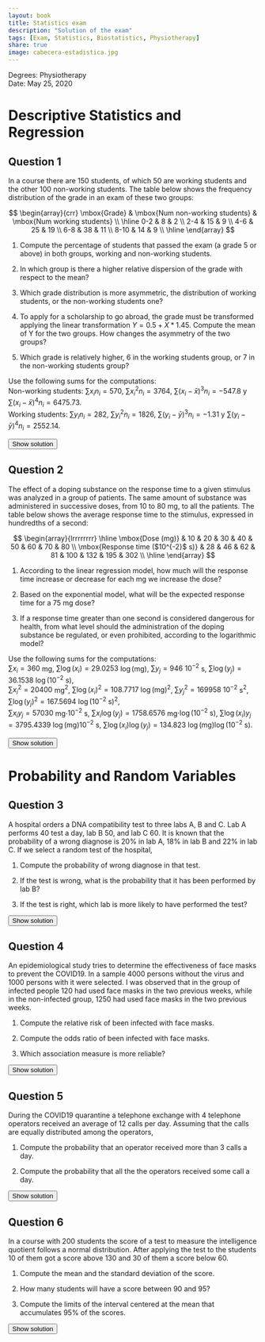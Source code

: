 ```yaml
---
layout: book
title: Statistics exam
description: "Solution of the exam"
tags: [Exam, Statistics, Biostatistics, Physiotherapy]
share: true
image: cabecera-estadistica.jpg
---
```


Degrees: Physiotherapy  
Date: May 25, 2020

# Descriptive Statistics and Regression

## Question 1

In a course there are 150 students, of which 50 are working students and the other 100 non-working students. The table below shows the frequency distribution of the grade in an exam of these two groups:

$$
\begin{array}{crr}
\mbox{Grade} & \mbox{Num non-working students} & \mbox{Num working students} \\ 
\hline
0-2 & 8 & 2 \\ 
2-4 & 15 & 9 \\ 
4-6 & 25 & 19 \\ 
6-8 & 38 & 11 \\ 
8-10 & 14 & 9 \\ 
\hline
\end{array}
$$

1. Compute the percentage of students that passed the exam (a grade 5 or above) in both groups, working and non-working students.

2. In which group is there a higher relative dispersion of the grade with respect to the mean?

3. Which grade distribution is more asymmetric, the distribution of working students, or the non-working students one?

4.  To apply for a scholarship to go abroad, the grade must be transformed applying the linear transformation $Y = 0.5 + X *
1.45$. Compute the mean of Y for the two groups. How changes the asymmetry of the two groups?

5.  Which grade is relatively higher, 6 in the working students group, or 7 in the non-working students group?

Use the following sums for the computations:  
Non-working students: $\sum x_in_i=570$, $\sum x_i^2n_i=3764$, $\sum (x_i-\bar x)^3n_i=-547.8$ y $\sum (x_i-\bar x)^4n_i=6475.73$.  
Working students: $\sum y_in_i=282$, $\sum y_i^2n_i=1826$, $\sum (y_i-\bar y)^3n_i=-1.31$ y $\sum (y_i-\bar y)^4n_i=2552.14$.

<div><button class="solution">Show solution</button></div>
<div id="solution" style="display: none">
1. 66.5% of non-working stsudents passed and 59% of working students passed.<br/>
2. Non-working students: $\bar x=5.7$, $s^2=5.15$, $s=2.2694$ and $cv=0.3981$.<br/>
Working students: $\bar y=5.64$, $s^2=4.7104$, $s=2.1703$ and $cv=0.3848$.<br/>
The sample of non-working students has a slightly higher relative dispersion with respect to the mean as the coefficient of variation is greater.<br/>
3.  Non-working students: $g_1=-0.4687$.<br/>
Working students: $g_1=-0.0026$.<br/>
Thus, the sample of non-working students is more assymetric as the coefficient os skewness is further from 0.<br/>
4.  Non-working students: $\bar y=8.765$.<br/>
Working students: $\bar x=8.678$.<br/>
The coefficient of skewness does not change as the slope of the linear transformation is positive.<br/>
5.  Non-working students: $z(7)=0.5728$.<br/>
Working students: $z(6)=0.1659$.<br/>
Thus, a 7 in the sample of non-working students is relatively higher than than a 6 in the sample of working students, as its
standard score is greater.
</div>

## Question 2

The effect of a doping substance on the response time to a given stimulus was analyzed in a group of patients. The same amount of
substance was administered in successive doses, from 10 to 80 mg, to all the patients. The table below shows the average response time to the stimulus, expressed in hundredths of a second:

$$
\begin{array}{lrrrrrrrr}
\hline
\mbox{Dose (mg)} & 10 & 20 & 30 & 40 & 50 & 60 & 70 & 80 \\ 
\mbox{Response time ($10^{-2}$ s)} & 28 & 46 & 62 & 81 & 100 & 132 & 195 & 302 \\ 
\hline
\end{array}
$$

1. According to the linear regression model, how much will the response time increase or decrease for each mg we increase the
dose?

2. Based on the exponential model, what will be the expected response time for a 75 mg dose?

3. If a response time greater than one second is considered dangerous for health, from what level should the administration of the doping substance be regulated, or even prohibited, according to the logarithmic model?

Use the following sums for the computations:  
$\sum x_i=360$ mg, $\sum \log(x_i)=29.0253$ $\log(\mbox{mg})$, $\sum y_j=946$ $10^{-2}$ s, $\sum \log(y_j)=36.1538$ $\log(\mbox{$10^{-2}$ s})$,  
$\sum x_i^2=20400$ mg$^2$, $\sum \log(x_i)^2=108.7717$ $\log(\mbox{mg})^2$, $\sum y_j^2=169958$ $10^{-2}$ s$^2$, $\sum \log(y_j)^2=167.5694$ $\log(\mbox{$10^{-2}$ s})^2$,  
$\sum x_iy_j=57030$ mg$\cdot$$10^{-2}$ s, $\sum x_i\log(y_j)=1758.6576$ mg$\cdot\log(\mbox{$10^{-2}$ s})$, $\sum \log(x_i)y_j=3795.4339$ $\log(\mbox{mg})$$10^{-2}$ s, $\sum \log(x_i)\log(y_j)=134.823$ $\log(\mbox{mg})\log(\mbox{$10^{-2}$ s})$.

<div><button class="solution">Show solution</button></div>
<div id="solution" style="display: none">
1. $\bar x=45$ mg, $s_x^2=525$ mg$^2$.<br/>
$\bar y=118.25$ $10^{-2}$ s, $s_y^2=7261.6875$ $10^{-4}$ s$^2$.<br/>
$s_{xy}=1807.5$ mg$\cdot 10^{-2}$ s.<br/>
$b_{yx} = 3.4429$ $10^{-2}$ s/mg.<br/>
Therefore, the response time increases $3.4429$ hundredths of a second for each mg the dose is increased.<br/>
2. $\overline{\log(y)}=4.5192$ log($10^{-2}$ s), $s_{\log(y)}^2=0.5227$ log($10^{-2}$ s)$^2$.<br/>
$s_{x\log(y)}=16.4669$ mg$\cdot\log(10^{-2}$ s).<br/>
Exponential regression model: $y=e^{3.1078+0.0314x}$.<br/>
Prediction: $y(75)=235.1434$ $10^{-2}$ s.<br/>
Exponential coefficient of determination: $r^2=0.988$<br/>
Thus, the exponential model fits almost perfectly to the cloud of points of the scatter plot, but the sample is too small to
get reliable predictions.<br/>
1. Logarithmic regression model: $x=-97.3603+31.501\ln(y)$.<br/>
Prediction: $x(100)=47.7072$ mg.
</div>

# Probability and Random Variables

## Question 3
A hospital orders a DNA compatibility test to three labs A, B and C.
Lab A performs 40 test a day, lab B 50, and lab C 60. It is known
that the probability of a wrong diagnose is 20% in lab A, 18% in lab
B and 22% in lab C. If we select a random test of the hospital,

1. Compute the probability of wrong diagnose in that test.

2. If the test is wrong, what is the probability that it has been performed by lab B?

3. If the test is right, which lab is more likely to have performed the test?

<div><button class="solution">Show solution</button></div>
<div id="solution" style="display: none">
Let $A$, $B$ and $C$ be the events of performing the test in labs $A$, $B$ and $C$ respectively, and $R$ the event of getting a right diagnose. According to the statement $P(A)=0.2667$, $P(B)=0.3333$, $P(C)=0.4$, $P(R|A)=0.8$, $P(R|B)=0.82$ and $P(R|C)=0.78$.<br/>
1. $P(\overline R) = 0.2013$.<br/>
2. $P(B|\overline R) = 0.298$.<br/>
3. $P(A|R) = 0.2671$, $P(B|R) = 0.3422$ and $P(C|R) = 0.3907$, thus, it is more likely that it has been performed in lab $C$.
</div>

## Question 4

An epidemiological study tries to determine the effectiveness of face masks to prevent the COVID19. In a sample 4000 persons without the virus and 1000 persons with it were selected. I was observed that in the group of infected people 120 had used face masks in the two previous weeks, while in the non-infected group, 1250 had used face masks in the two previous weeks.

1. Compute the relative risk of been infected with face masks.

2. Compute the odds ratio of been infected with face masks.

3. Which association measure is more reliable?

<div><button class="solution">Show solution</button></div>
<div id="solution" style="display: none">
Let $D$ be the event of being infected.<br/>
1. $RR(D)=0.3613$. Thus, the risk of being infected with face mask is almost one third of the likelihood of been infected without
face mask.<br/>
2. $OR(D)=0.3$. Thus, the odds of being infected with face mask is less than one third of the likelihood of been infected without
face mask.<br/>
3. As we can not compute the prevalence of $D$, the odds ratio is more reliable.
</div>

## Question 5

During the COVID19 quarantine a telephone exchange with 4 telephone operators received an average of 12 calls per day. Assuming that the calls are equally distributed among the operators,

1. Compute the probability that an operator received more than 3 calls a day.

2. Compute the probability that all the the operators received some call a day.

<div><button class="solution">Show solution</button></div>
<div id="solution" style="display: none">
1. Let $X$ be the number of calls that arrive to one operator, then $X\sim P(3)$, and $P(X>3)=0.3528$.<br/>
2. Let $Y$ be the number of operators that receive some call, then $Y\sim B(4, 0.9502)$, and $P(Y=4)=0.8152$.
</div>

## Question 6

In a course with 200 students the score of a test to measure the intelligence quotient follows a normal distribution. After applying the test to the students 10 of them got a score above 130 and 30 of them a score below 60.

1. Compute the mean and the standard deviation of the score.

2. How many students will have a score between 90 and 95?

3. Compute the limits of the interval centered at the mean that accumulates 95% of the scores.

<div><button class="solution">Show solution</button></div>
<div id="solution" style="display: none">
1. Let $X$ be the score of the test then $X\sim N(87.058, 26.1069)$<br/>
2. $P(90\leq X \leq 95) = 0.0747$, that is, around $14.9309$ students.<br/>
3. Interval with 95% of probability $(35.8895, 138.2265)$.
</div>
